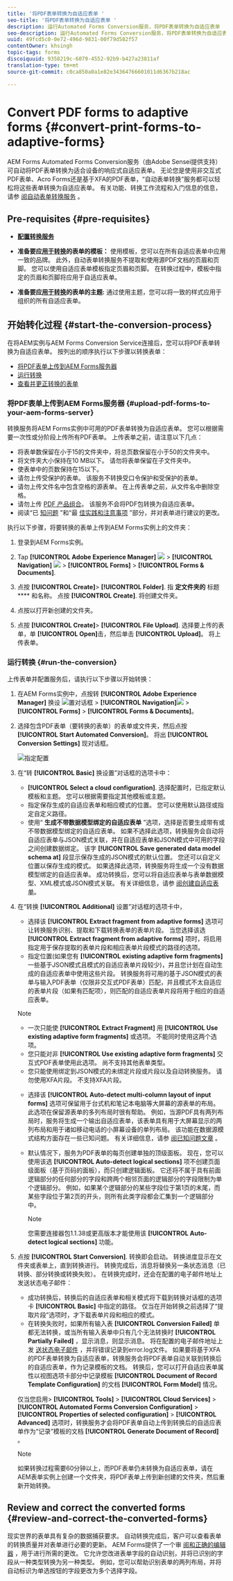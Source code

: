 ```yaml
---
title: '将PDF表单转换为自适应表单 '
seo-title: '将PDF表单转换为自适应表单 '
description: 运行Automated Forms Conversion服务，将PDF表单转换为自适应表单
seo-description: 运行Automated Forms Conversion服务，将PDF表单转换为自适应表单
uuid: 49fcd5c0-0e72-496d-9831-00f79d582f57
contentOwner: khsingh
topic-tags: forms
discoiquuid: 9358219c-6079-4552-92b9-b427a23811af
translation-type: tm+mt
source-git-commit: c0ca850a0a1e82e34364766601011d6367b218ac

---
```



# Convert PDF forms to adaptive forms {#convert-print-forms-to-adaptive-forms}

AEM Forms Automated Forms Conversion服务（由Adobe Sensei提供支持）可自动将PDF表单转换为适合设备的响应式自适应表单。 无论您是使用非交互式PDF表单、Acro Forms还是基于XFA的PDF表单，“自动表单转换”服务都可以轻松将这些表单转换为自适应表单。 有关功能、转换工作流程和入门信息的信息，请参 [阅自动表单转换服务](introduction.md) 。

## Pre-requisites {#pre-requisites}

* [**配置转换服务&#x200B;**](configure-service.md)

* **准备要应[用于转换](https://helpx.adobe.com/experience-manager/6-5/forms/using/template-editor.html)的表单的模板：** 使用模板，您可以在所有自适应表单中应用一致的品牌。 此外，自动表单转换服务不提取和使用源PDF文档的页眉和页脚。 您可以使用自适应表单模板指定页眉和页脚。 在转换过程中，模板中指定的页眉和页脚将应用于自适应表单。

* **准备要应[用于转换](https://helpx.adobe.com/experience-manager/6-5/forms/using/themes.html)的表单的主题:** 通过使用主题，您可以将一致的样式应用于组织的所有自适应表单。

## 开始转化过程 {#start-the-conversion-process}

在将AEM实例与AEM Forms Conversion Service连接后，您可以将PDF表单转换为自适应表单。 按列出的顺序执行以下步骤以转换表单：

* [将PDF表单上传到AEM Forms服务器](convert-existing-forms-to-adaptive-forms.md#upload-pdf-forms-to-your-aem-forms-server)
* [运行转换](convert-existing-forms-to-adaptive-forms.md#run-the-conversion)
* [查看并更正转换的表单](review-correct-ui-edited.md)

### 将PDF表单上传到AEM Forms服务器 {#upload-pdf-forms-to-your-aem-forms-server}

转换服务将AEM Forms实例中可用的PDF表单转换为自适应表单。 您可以根据需要一次性或分阶段上传所有PDF表单。 上传表单之前，请注意以下几点：

* 将表单数保留在小于15的文件夹中，将总页数保留在小于50的文件夹中。
* 将文件夹大小保持在10 MB以下。 请勿将表单保留在子文件夹中。
* 使表单中的页数保持在15以下。
* 请勿上传受保护的表单。 该服务不转换受口令保护和受保护的表单。
* 请勿上传文件名中包含空格的源表单。 在上传表单之前，从文件名中删除空格。
* 请勿上传 [PDF 产品组合](https://helpx.adobe.com/acrobat/using/overview-pdf-portfolios.html)。 该服务不会将PDF包转换为自适应表单。
* 阅读“已 [知问题](known-issues.md) ”和“最 [佳实践和注意事项](styles-and-pattern-considerations-and-best-practices.md) ”部分，并对表单进行建议的更改。

执行以下步骤，将要转换的表单上传到AEM Forms实例上的文件夹：

1. 登录到AEM Forms实例。

1. Tap **[!UICONTROL Adobe Experience Manager]** ![](assets/adobeexperiencemanager.png) > **[!UICONTROL Navigation]** ![](assets/compass.png) > **[!UICONTROL Forms]** > **[!UICONTROL Forms & Documents]**.
1. 点按 **[!UICONTROL Create]**> **[!UICONTROL Folder]**. 指 **定文件夹的** 标题 **** 和名称。 点按 **[!UICONTROL Create]**. 将创建文件夹。
1. 点按以打开新创建的文件夹。
1. 点按 **[!UICONTROL Create]**> **[!UICONTROL File Upload]**. 选择要上传的表单，单 **[!UICONTROL Open]**&#x200B;击，然后单击 **[!UICONTROL Upload]**。 将上传表单。

### 运行转换 {#run-the-conversion}

上传表单并配置服务后，请执行以下步骤以开始转换：

1. 在AEM Forms实例中，点按转 **[!UICONTROL Adobe Experience Manager]** 换设 ![置对话框](assets/adobeexperiencemanager.png) > **[!UICONTROL Navigation]**![](assets/compass.png) > **[!UICONTROL Forms]** > **[!UICONTROL Forms & Documents]**。
1. 选择包含PDF表单（要转换的表单）的表单或文件夹，然后点按 **[!UICONTROL Start Automated Conversion]**。 将出 **[!UICONTROL Conversion Settings]** 现对话框。

   ![指定配置](assets/conversion-settings-dialog.png)

1. 在“转 **[!UICONTROL Basic]** 换设置”对话框的选项卡中：

   * **[!UICONTROL Select a cloud configuration]**. 选择配置时，已指定默认模板和主题。 您可以根据需要指定其他模板或主题。
   * 指定保存生成的自适应表单和相应模式的位置。 您可以使用默认路径或指定自定义路径。
   * 使用“ **生成不带数据模型绑定的自适应表单** ”选项，选择是否要生成带有或不带数据模型绑定的自适应表单。
如果不选择此选项，转换服务会自动将自适应表单与JSON模式关联，并在自适应表单和JSON模式中可用的字段之间创建数据绑定。 该字 **[!UICONTROL Save generated data model schema at]** 段显示保存生成的JSON模式的默认位置。 您还可以自定义位置以保存生成的模式。
如果选择此选项，转换服务将生成一个没有数据模型绑定的自适应表单。 成功转换后，您可以将自适应表单与表单数据模型、XML模式或JSON模式关联。 有关详细信息，请参 [阅创建自适应表单](https://helpx.adobe.com/experience-manager/6-5/forms/using/creating-adaptive-form.html)。
   <!--
   Comment Type: draft

   <note type="note">
   <p>The XDP or XFA-based PDF form is not used to generate the Document of Record. The conversion service auto-generates the Document of Record only if you enable the Tools &gt; Cloud Services &gt; Automated Forms Conversion Configuration &gt; <strong>&lt;Properties of selected configuration&gt; &gt;</strong> Advanced &gt; Generate Document of Record option.</p>
   <p> </p>
   </note>
   -->

1. 在“转换 **[!UICONTROL Additional]** 设置”对话框的选项卡中，
   * 选择该 **[!UICONTROL Extract fragment from adaptive forms]** 选项可让转换服务识别、提取和下载转换表单的表单片段。 当您选择该选 **[!UICONTROL Extract fragment from adaptive forms]** 项时，将启用指定用于保存提取的表单片段和相应表单片段模式的路径的选项。
   * 指定位置(如果您有 **[!UICONTROL existing adaptive form fragments]**&#x200B;一些基于JSON模式且模式的自适应表单片段较少)，并且您计划在自动生成的自适应表单中使用这些片段。 转换服务将可用的基于JSON模式的表单与输入PDF表单（仅限非交互式PDF表单）匹配，并且模式不太自适应的表单片段（如果有匹配项），则匹配的自适应表单片段将用于相应的自适应表单。
   >[!NOTE]
   >
   >
   > * 一次只能使 **[!UICONTROL  Extract Fragment]** 用 **[!UICONTROL Use existing adaptive form fragments]** 或选项。 不能同时使用这两个选项。
   > * 您只能对非 **[!UICONTROL Use existing adaptive form fragments]** 交互式PDF表单使用此选项。 尚不支持其他表单类型。
   > * 您只能使用绑定到JSON模式的未绑定片段或片段以及自动转换服务。 请勿使用XFA片段。 不支持XFA片段。


   * 选择该 **[!UICONTROL Auto-detect multi-column layout of input forms]** 选项可保留用于台式机和笔记本电脑等大屏幕的源表单的布局。 此选项在保留源表单的多列布局时很有帮助。 例如，当源PDF具有两列布局时，服务将生成一个输出自适应表单，该表单具有用于大屏幕显示的两列布局和用于诸如移动电话的小屏幕设备的单列布局。 该功能在数据源模式结构方面存在一些已知问题。 有关详细信息，请参 [阅已知问题文章](known-issues.md) 。
   * 默认情况下，服务为PDF表单的每页创建单独的顶级面板。 现在，您可以使用该选 **[!UICONTROL Auto-detect logical sections]** 项不创建页面级面板（基于页码的面板），而只创建逻辑面板。 它还将不属于具有前面逻辑部分的任何部分的字段和跨两个相邻页面的逻辑部分的字段限制为单个逻辑部分。 例如，如果某个逻辑部分的某些字段位于第1页的末尾，而某些字段位于第2页的开头，则所有此类字段都会汇集到一个逻辑部分中。

      >[!NOTE]
      > 您需要连接器包1.1.38或更高版本才能使用该 **[!UICONTROL Auto-detect logical sections]** 功能。



1. 点按 **[!UICONTROL Start Conversion]**. 转换即会启动。 转换进度显示在文件夹或表单上，直到转换进行。 转换完成后，消息将替换另一条状态消息（已转换、部分转换或转换失败）。 在转换完成时，还会在配置的电子邮件地址上发送状态电子邮件：

   * 成功转换后，转换后的自适应表单和相关模式将下载到转换对话框的选项卡 **[!UICONTROL Basic]** 中指定的路径。 仅当在开始转换之前选择了“提取片段”选项时，才下载表单片段和相应的模式。
   * 在转换失败时，如果所有输入表 **[!UICONTROL Conversion Failed]** 单都无法转换，或当所有输入表单中只有几个无法转换时 **[!UICONTROL Partially Failed]** ，显示消息，则显示消息。 将在配置的电子邮件地址上发 [送状态电子邮件](configure-service.md#configureemailnotification) ，并将错误记录到error.log文件。
   如果要将基于XFA的PDF表单转换为自适应表单，转换服务会将PDF表单自动关联到转换后的自适应表单，作为记录模板的文档。 转换后，您可以打开自适应表单属性以视图选项卡部分中记录模板 **[!UICONTROL Document of Record Template Configuration]** 的文档 **[!UICONTROL Form Model]** 情况。 </br>

   仅当您启用> **[!UICONTROL Tools]** > **[!UICONTROL Cloud Services]** > **[!UICONTROL Automated Forms Conversion Configuration]** > **[!UICONTROL Properties of selected configuration]** > **[!UICONTROL Advanced]** 选项时，转换服务才会将PDF表单自动上传到转换后的自适应表单作为“记录”模板的文档 **[!UICONTROL Generate Document of Record]** 。

   <!--
   Comment Type: draft

   <note type="note">
   <p>By default, the adaptive form produces a JSON schema instead of XML schema on submission. JSON schema of a converted adaptive form is complaint with XML schema of an XFA-based form. You can use the <a href="https://sling.apache.org/apidocs/sling5/org/apache/sling/commons/json/xml/XML.html#toString">org.apache.sling.commons.json.xml API</a> to convert a JSON schema to XML schema. You can also use the following sample code for conversion:</p>
   <p><code class="code">import org.apache.sling.commons.json.JSONException;
   <discoiqbr /> import org.apache.sling.commons.json.JSONObject;
   <discoiqbr /> import org.apache.sling.commons.json.xml.XML;
   <discoiqbr />
   <discoiqbr /> public class ConversionUtils {
   <discoiqbr />
   <discoiqbr /> public static String jsonToXML(String jsonString) throws JSONException {
   <discoiqbr /> //https://sling.apache.org/apidocs/sling5/org/apache/sling/commons/json/xml/XML.html#toString(java.lang.Object)
   <discoiqbr /> //jar - http://maven.ibiblio.org/maven2/org/apache/sling/org.apache.sling.commons.json/2.0.18/
   <discoiqbr /> //Note: Need to extract boundData part before converting to XML
   <discoiqbr /> return XML.toString(new JSONObject(jsonString));
   <discoiqbr /> }
   <discoiqbr /> }</code><br /> </p>
   </note>
   -->

   >[!NOTE]
   >
   >如果转换过程需要60分钟以上，而PDF表单仍未转换为自适应表单，请在AEM表单实例上创建一个文件夹，将PDF表单上传到新创建的文件夹，然后重新开始转换。

## Review and correct the converted forms {#review-and-correct-the-converted-forms}

现实世界的表单具有复杂的数据捕获要求。 自动转换完成后，客户可以查看表单的转换质量并对表单进行必要的更新。 AEM Forms提供了一个审 [阅和正确的编辑器](review-correct-ui-edited.md) ，用于进行所需的更改。 它允许您改进表单字段的自动识别，并将已识别的字段从一种类型转换为另一种类型。 例如，您可以帮助识别表单的两列布局，并将自动标识为单选按钮的字段更改为多个选择字段。
